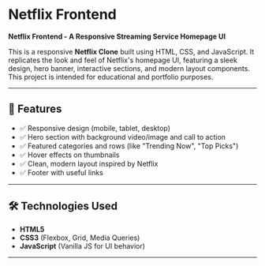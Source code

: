 # Netflix Frontend

**Netflix Frontend - A Responsive Streaming Service Homepage UI**

This is a responsive **Netflix Clone** built using HTML, CSS, and JavaScript. It replicates the look and feel of Netflix's homepage UI, featuring a sleek design, hero banner, interactive sections, and modern layout components. This project is intended for educational and portfolio purposes.

---

## 🌟 Features

- ✅ Responsive design (mobile, tablet, desktop)
- ✅ Hero section with background video/image and call to action
- ✅ Featured categories and rows (like "Trending Now", "Top Picks")
- ✅ Hover effects on thumbnails
- ✅ Clean, modern layout inspired by Netflix
- ✅ Footer with useful links

---

## 🛠️ Technologies Used

- **HTML5**
- **CSS3** (Flexbox, Grid, Media Queries)
- **JavaScript** (Vanilla JS for UI behavior)

---
